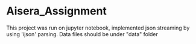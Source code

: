 # Aisera_Assignment

This project was run on jupyter notebook, implemented json streaming by using 'ijson' parsing.
Data files should be under "data" folder 

